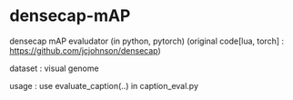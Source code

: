 # densecap-mAP
densecap mAP evaludator (in python, pytorch)
(original code[lua, torch] : https://github.com/jcjohnson/densecap)

dataset : visual genome

usage : use evaluate_caption(..) in caption_eval.py
